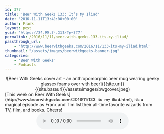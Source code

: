 ```yaml
---
id: 377
title: 'Beer With Geeks 133: It’s My Iliad'
date: '2016-11-11T13:49:00+00:00'
author: Frank
layout: post
guid: 'https://34.95.34.211/?p=377'
permalink: /2016/11/11/beer-with-geeks-133-its-my-iliad/
passthrough_url:
    - 'http://www.beerwithgeeks.com/2016/11/133-its-my-iliad.html'
thumbnail: "/assets/images/beerwithgeeks-banner.jpg"
categories:
    - 'Beer With Geeks'
    - Podcasts
---
```

<div markdown="1" style="text-align: center;">
![Beer With Geeks cover art - an anthropomorphic beer mug wearing geeky glasses foams over with beer]({{site.url}}{{site.baseurl}}/assets/images/bwgcover.jpeg)
</div>
[This week on Beer With Geeks](http://www.beerwithgeeks.com/2016/11/133-its-my-iliad.html), it’s a magical episode as Frank and Tim list their all-time favorite wizards from TV, film, and books. Cheers!

<div markdown="1" style="text-align: center;">
<audio controls>
  <source src="http://www.podtrac.com/pts/redirect.mp3/archive.org/download/BWG133/BWG133.mp3" type="audio/mpeg">
  Your browser does not support the audio element.
</audio>
</div>